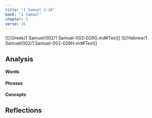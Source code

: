 ```yaml
---
title: "1 Samuel 2:26"
book: "1 Samuel"
chapter: 2
verse: 26
---
```

![[/Greek/1 Samuel/002/1 Samuel-002-026G.md#Text]]
![[/Hebrew/1 Samuel/002/1 Samuel-002-026H.md#Text]]

## Analysis

#### Words

#### Phrases

#### Concepts

## Reflections
